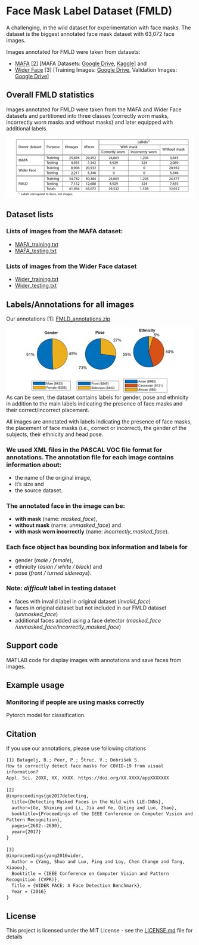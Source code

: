 # Face Mask Label Dataset (FMLD)
A challenging, in the wild dataset for experimentation with face masks. The dataset is the biggest annotated face mask dataset with 63,072 face images.

Images annotated for FMLD were taken from datasets:
- [MAFA](https://imsg.ac.cn/research/maskedface.html) [2] [MAFA Datasets: [Google Drive](https://drive.google.com/open?id=1nbtM1n0--iZ3VVbNGhocxbnBGhMau_OG), [Kaggle](https://www.kaggle.com/rahulmangalampalli/mafa-data)] and 
- [Wider Face](http://shuoyang1213.me/WIDERFACE) [3] [Training Images: [Google Drive](https://drive.google.com/file/d/0B6eKvaijfFUDQUUwd21EckhUbWs/view?usp=sharing), Validation Images: [Google Drive](https://drive.google.com/file/d/0B6eKvaijfFUDd3dIRmpvSk8tLUk/view?usp=sharing)]

## Overall FMLD statistics

Images annotated for FMLD were taken from the MAFA and Wider Face datasets and partitioned into three classes (correctly worn masks, incorrectly worn masks and without masks) and later equipped with additional labels.

![tabel](images/table.png)

## Dataset lists
### Lists of images from the MAFA dataset:
- [MAFA_training.txt](MAFA_training.txt)
- [MAFA_testing.txt](MAFA_testing.txt)

### Lists of images from the Wider Face dataset
- [Wider_training.txt](Wider_training.txt)
- [Wider_testing.txt](Wider_testing.txt)

## Labels/Annotations for all images
Our annotations [1]:  [FMLD_annotations.zip](FMLD_annotations.zip)

![labels](images/labels-01.png "Available labels and the label distribution across the faces annotated for FMLD.")
As can be seen, the dataset contains labels for gender, pose and ethnicity in addition to the main labels indicating the presence of face masks and their correct/incorrect placement.

All images are annotated with labels indicating the presence of face masks, the placement of face masks (i.e., correct or incorrect), the gender of the subjects, their ethnicity and head pose.

### We used XML files in the PASCAL VOC file format for annotations. The annotation file for each image contains information about:
- the name of the original image,
- it’s size and
- the source dataset.

### The annotated face in the image can be:
- **with mask** (name: *masked_face*),
- **without mask** (name: *unmasked_face*) and
- **with mask worn incorrectly** (name: *incorrectly_masked_face*).

### Each face object has bounding box information and labels for
- gender (*male / female*),
- ethnicity (*asian / white / black*) and
- pose (*front / turned sideways*).

### Note: *difficult* label in testing dataset
- faces with invalid label in original dataset (*invalid_face*)
- faces in original dataset but not included in our FMLD dataset (*unmasked_face*)
- additional faces added using a face detector (*masked_face /unmasked_face/incorrectly_masked_face*)

## Support code

MATLAB code for display images with annotations and save faces from images.

## Example usage
### Monitoring if people are using masks correctly

Pytorch model for classification.


## Citation
If you use our annotations, please use following citations
```
[1] Batagelj, B.; Peer, P.; Štruc. V.; Dobrišek S. 
How to correctly detect face masks for COVID-19 from visual information? 
Appl. Sci. 20XX, XX, XXXX. https://doi.org/XX.XXXX/appXXXXXXX

[2]
@inproceedings{ge2017detecting,
  title={Detecting Masked Faces in the Wild with LLE-CNNs},
  author={Ge, Shiming and Li, Jia and Ye, Qiting and Luo, Zhao},
  booktitle={Proceedings of the IEEE Conference on Computer Vision and Pattern Recognition},
  pages={2682--2690},
  year={2017}
}

[3]
@inproceedings{yang2016wider,
  Author = {Yang, Shuo and Luo, Ping and Loy, Chen Change and Tang, Xiaoou},
  Booktitle = {IEEE Conference on Computer Vision and Pattern Recognition (CVPR)},
  Title = {WIDER FACE: A Face Detection Benchmark},
  Year = {2016}
}

```
## License
This project is licensed under the MIT License - see the [LICENSE.md](LICENSE) file for details

